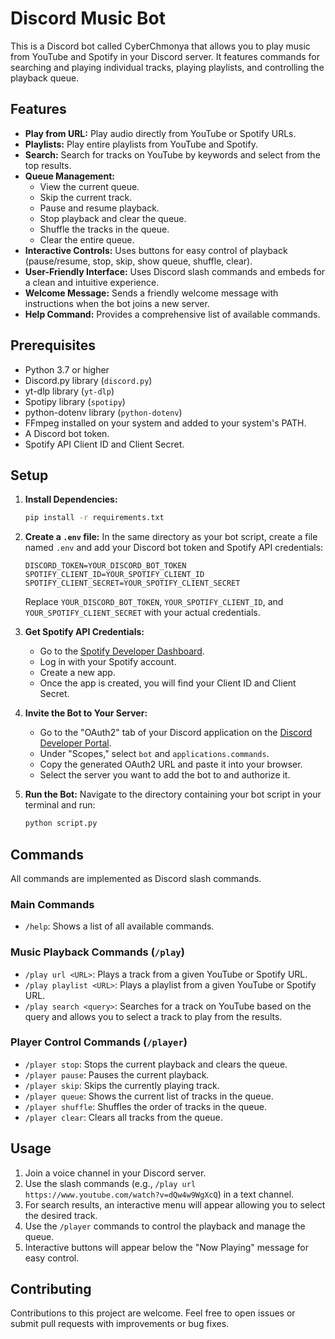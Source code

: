 # Discord Music Bot

This is a Discord bot called CyberChmonya that allows you to play music from YouTube and Spotify in your Discord server. It features commands for searching and playing individual tracks, playing playlists, and controlling the playback queue.

## Features

-   **Play from URL:** Play audio directly from YouTube or Spotify URLs.
-   **Playlists:** Play entire playlists from YouTube and Spotify.
-   **Search:** Search for tracks on YouTube by keywords and select from the top results.
-   **Queue Management:**
    -   View the current queue.
    -   Skip the current track.
    -   Pause and resume playback.
    -   Stop playback and clear the queue.
    -   Shuffle the tracks in the queue.
    -   Clear the entire queue.
-   **Interactive Controls:** Uses buttons for easy control of playback (pause/resume, stop, skip, show queue, shuffle, clear).
-   **User-Friendly Interface:** Uses Discord slash commands and embeds for a clean and intuitive experience.
-   **Welcome Message:** Sends a friendly welcome message with instructions when the bot joins a new server.
-   **Help Command:** Provides a comprehensive list of available commands.

## Prerequisites

-   Python 3.7 or higher
-   Discord.py library (`discord.py`)
-   yt-dlp library (`yt-dlp`)
-   Spotipy library (`spotipy`)
-   python-dotenv library (`python-dotenv`)
-   FFmpeg installed on your system and added to your system's PATH.
-   A Discord bot token.
-   Spotify API Client ID and Client Secret.

## Setup

1.  **Install Dependencies:**
    ```bash
    pip install -r requirements.txt
    ```

2.  **Create a `.env` file:**
    In the same directory as your bot script, create a file named `.env` and add your Discord bot token and Spotify API credentials:
    ```env
    DISCORD_TOKEN=YOUR_DISCORD_BOT_TOKEN
    SPOTIFY_CLIENT_ID=YOUR_SPOTIFY_CLIENT_ID
    SPOTIFY_CLIENT_SECRET=YOUR_SPOTIFY_CLIENT_SECRET
    ```
    Replace `YOUR_DISCORD_BOT_TOKEN`, `YOUR_SPOTIFY_CLIENT_ID`, and `YOUR_SPOTIFY_CLIENT_SECRET` with your actual credentials.

3.  **Get Spotify API Credentials:**
    -   Go to the [Spotify Developer Dashboard](https://developer.spotify.com/dashboard/).
    -   Log in with your Spotify account.
    -   Create a new app.
    -   Once the app is created, you will find your Client ID and Client Secret.

4.  **Invite the Bot to Your Server:**
    -   Go to the "OAuth2" tab of your Discord application on the [Discord Developer Portal](https://discord.com/developers/applications).
    -   Under "Scopes," select `bot` and `applications.commands`.
    -   Copy the generated OAuth2 URL and paste it into your browser.
    -   Select the server you want to add the bot to and authorize it.

5.  **Run the Bot:**
    Navigate to the directory containing your bot script in your terminal and run:
    ```bash
    python script.py
    ```

## Commands

All commands are implemented as Discord slash commands.

### Main Commands

-   `/help`: Shows a list of all available commands.

### Music Playback Commands (`/play`)

-   `/play url <URL>`: Plays a track from a given YouTube or Spotify URL.
-   `/play playlist <URL>`: Plays a playlist from a given YouTube or Spotify URL.
-   `/play search <query>`: Searches for a track on YouTube based on the query and allows you to select a track to play from the results.

### Player Control Commands (`/player`)

-   `/player stop`: Stops the current playback and clears the queue.
-   `/player pause`: Pauses the current playback.
-   `/player skip`: Skips the currently playing track.
-   `/player queue`: Shows the current list of tracks in the queue.
-   `/player shuffle`: Shuffles the order of tracks in the queue.
-   `/player clear`: Clears all tracks from the queue.

## Usage

1.  Join a voice channel in your Discord server.
2.  Use the slash commands (e.g., `/play url https://www.youtube.com/watch?v=dQw4w9WgXcQ`) in a text channel.
3.  For search results, an interactive menu will appear allowing you to select the desired track.
4.  Use the `/player` commands to control the playback and manage the queue.
5.  Interactive buttons will appear below the "Now Playing" message for easy control.

## Contributing

Contributions to this project are welcome. Feel free to open issues or submit pull requests with improvements or bug fixes.
